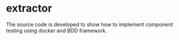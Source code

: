 # extractor
The source code is developed to show how to implement component testing using docker and BDD framework. 
